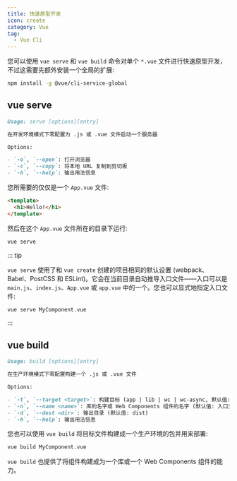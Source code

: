 ```yaml
---
title: 快速原型开发
icon: create
category: Vue
tag:
  - Vue Cli
---
```


您可以使用 `vue serve` 和 `vue build` 命令对单个 `*.vue` 文件进行快速原型开发，不过这需要先额外安装一个全局的扩展:

```bash
npm install -g @vue/cli-service-global
```

<!-- more -->

## vue serve

```md
Usage: serve [options][entry]

在开发环境模式下零配置为 .js 或 .vue 文件启动一个服务器

Options:

- `-o`, `--open`: 打开浏览器
- `-c`, `--copy`: 将本地 URL 复制到剪切板
- `-h`, `--help`: 输出用法信息
```

您所需要的仅仅是一个 `App.vue` 文件:

```html
<template>
  <h1>Hello!</h1>
</template>
```

然后在这个 `App.vue` 文件所在的目录下运行:

```bash
vue serve
```

::: tip

`vue serve` 使用了和 `vue create` 创建的项目相同的默认设置 (webpack、Babel、PostCSS 和 ESLint)。它会在当前目录自动推导入口文件——入口可以是 `main.js`、`index.js`、`App.vue` 或 `app.vue` 中的一个。您也可以显式地指定入口文件:

```bash
vue serve MyComponent.vue
```

:::

## vue build

```md
Usage: build [options][entry]

在生产环境模式下零配置构建一个 .js 或 .vue 文件

Options:

- `-t`, `--target <target>`: 构建目标 (app | lib | wc | wc-async, 默认值: app)
- `-n`, `--name <name>`: 库的名字或 Web Components 组件的名字 (默认值: 入口文件名)
- `-d`, `--dest <dir>`: 输出目录 (默认值: dist)
- `-h`, `--help`: 输出用法信息
```

您也可以使用 `vue build` 将目标文件构建成一个生产环境的包并用来部署:

```bash
vue build MyComponent.vue
```

`vue build` 也提供了将组件构建成为一个库或一个 Web Components 组件的能力。
